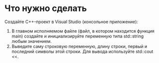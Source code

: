 # Что нужно сделать
Создайте C++-проект в Visual Studio (консольное приложение):

1. В главном исполняемом файле (файл, в котором находится функция main) создайте и инициализируйте переменную типа std::string любым значением. 
2. Выведите саму строковую переменную, длину строки, первый и последний символы этой строки. Для вывода используйте std::cout <<.
